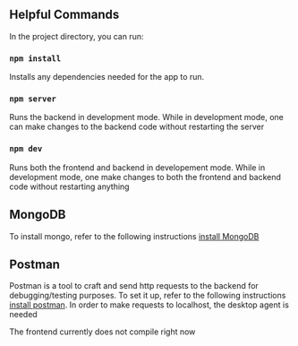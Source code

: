 ## Helpful Commands

In the project directory, you can run:

### `npm install`

Installs any dependencies needed for the app to run.

### `npm server`

Runs the backend in development mode. While in development mode, one can make changes to the backend code without restarting the server 

### `npm dev`

Runs both the frontend and backend in developement mode. While in development mode, one make changes to both the frontend and backend code without restarting anything


## MongoDB 

To install mongo, refer to the following instructions [install MongoDB](https://docs.mongodb.com/manual/administration/install-enterprise/)


## Postman

Postman is a tool to craft and send http requests to the backend for debugging/testing purposes. To set it up, refer to the following instructions [install postman](https://learning.postman.com/docs/getting-started/installation-and-updates/). In order to make requests to localhost, the desktop agent is needed 


The frontend currently does not compile right now

